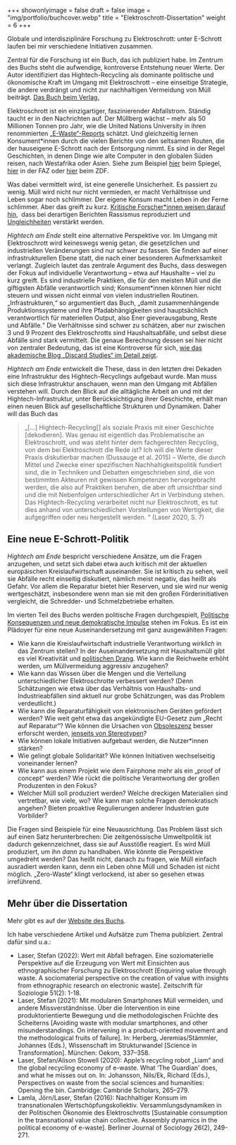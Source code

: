 +++
showonlyimage = false
draft = false
image = "img/portfolio/buchcover.webp"
title = "Elektroschrott-Dissertation"
weight = 6
+++

Globale und interdisziplinäre Forschung zu Elektroschrott: unter E-Schrott laufen bei mir verschiedene Initiativen zusammen.
<!--more-->
Zentral für die Forschung ist ein Buch, das ich publiziert habe.
Im Zentrum des Buchs steht die aufwendige, kontroverse Entstehung neuer Werte. Der Autor identifiziert das Hightech-Recycling als dominante politische und ökonomische Kraft im Umgang mit Elektroschrott – eine einseitige Strategie, die andere verdrängt und nicht zur nachhaltigen Vermeidung von Müll beiträgt.
[Das Buch beim Verlag.](https://link.springer.com/book/10.1007/978-3-658-30295-5?utm_campaign=sl-buybox_bookPage_print&utm_medium=referral&utm_source=springerlink#otherversion=9783658302948)

Elektroschrott ist ein einzigartiger, faszinierender Abfallstrom. Ständig taucht er in den Nachrichten auf. Der Müllberg wächst – mehr als 50 Millionen Tonnen pro Jahr, wie die United Nations University in ihren renommierten [„E-Waste“-Reports](https://unu.edu/keyword/e-waste) schätzt. Und gleichzeitig lernen Konsument*innen durch die vielen Berichte von den seltsamen Routen, die der hauseigene E-Schrott nach der Entsorgung nimmt. Es sind in der Regel Geschichten, in denen Dinge wie alte Computer in den globalen Süden reisen, nach Westafrika oder Asien. Siehe zum Beispiel [hier](https://www.spiegel.de/wirtschaft/elektroschrott-in-afrika-recyclingmethoden-schaden-a-1085773.html) beim Spiegel, [hier](http://www.faz.net/1.6610) in der FAZ oder [hier](https://www.zdf.de/dokumentation/zdfinfo-doku/gefaehrlicher-elektroschrott-endstation-afrika-102.html) beim ZDF.

Was dabei vermittelt wird, ist eine generelle Unsicherheit. Es passiert zu wenig. Müll wird nicht nur nicht vermieden, er macht Verhältnisse und Leben sogar noch schlimmer. Der eigene Konsum macht Leben in der Ferne schlimmer. Aber das greift zu kurz. [Kritische Forscher*innen weisen darauf hin](https://www.smart.uio.no/blog/welcome-to-sodom.html),  dass bei derartigen Berichten Rassismus reproduziert und [Ungleichheiten](https://www.mattersburgerkreis.at/site/de/shop/jepeinzelheftedigital/shop.item/1925.html) verstärkt werden.

_Hightech am Ende_ stellt eine alternative Perspektive vor. Im Umgang mit Elektroschrott wird keineswegs wenig getan, die gesetzlichen und industriellen Veränderungen sind nur schwer zu fassen. Sie finden auf einer infrastrukturellen Ebene statt, die nach einer besonderen Aufmerksamkeit verlangt. Zugleich lautet das zentrale Argument des Buchs, dass deswegen der Fokus auf individuelle Verantwortung – etwa auf Haushalte – viel zu kurz greift. Es sind industrielle Praktiken, die für den meisten Müll und die giftigsten Abfälle verantwortlich sind; Konsument*innen können hier nicht steuern und wissen nicht einmal von vielen industriellen Routinen. „Infrastrukturen,“ so argumentiert das Buch, „damit zusammenhängende Produktionssysteme und ihre Pfadabhängigkeiten sind hauptsächlich verantwortlich für materiellen Output, also Ener gieverausgabung, Reste und Abfälle.“ Die Verhältnisse sind schwer zu schätzen, aber nur zwischen 3 und 9 Prozent des Elektroschrotts sind Haushaltsabfälle, und selbst diese Abfälle sind stark vermittelt. Die genaue Berechnung dessen sei hier nicht von zentraler Bedeutung, das ist eine Kontroverse für sich, [wie das akademische Blog „Discard Studies“ im Detail zeigt](https://discardstudies.com/2016/03/02/municipal-versus-industrial-waste-a-3-97-ratio-or-something-else-entirely/).

_Hightech am Ende_ entwickelt die These, dass in den letzten drei Dekaden eine Infrastruktur des Hightech-Recyclings aufgebaut wurde. Man muss sich diese Infrastruktur anschauen, wenn man den Umgang mit Abfällen verstehen will. Durch den Blick auf die alltägliche Arbeit an und mit der Hightech-Infrastruktur, unter Berücksichtigung ihrer Geschichte, erhält man einen neuen Blick auf gesellschaftliche Strukturen und Dynamiken. Daher will das Buch das

> „\[…\] Hightech-Recycling\[\] als soziale Praxis mit einer Geschichte \[dekodieren\]. Was genau ist eigentlich das Problematische an Elektroschrott, und was steht hinter dem fachgerechten Recycling, von dem bei Elektroschrott die Rede ist? Ich will die Werte dieser Praxis diskutierbar machen (Dussauge et al. 2015) – Werte, die durch Mittel und Zwecke einer spezifischen Nachhaltigkeitspolitik fundiert sind, die in Techniken und Debatten eingeschrieben sind, die von bestimmten Akteuren mit gewissen Kompetenzen hervorgebracht werden, die also auf Praktiken beruhen, die aber oft unsichtbar sind und die mit Nebenfolgen unterschiedlicher Art in Verbindung stehen. Das Hightech-Recycling verarbeitet nicht nur Elektroschrott, es tut dies anhand von unterschiedlichen Vorstellungen von Wertigkeit, die aufgegriffen oder neu hergestellt werden. “ (Laser 2020, S. 7)

## Eine neue E-Schrott-Politik

_Hightech am Ende_ bespricht verschiedene Ansätze, um die Fragen anzugehen, und setzt sich dabei etwa auch kritisch mit der aktuellen europäischen Kreislaufwirtschaft auseinander. Sie ist kritisch zu sehen, weil sie Abfälle recht einseitig diskutiert, nämlich meist negativ, das heißt als Gefahr. Vor allem die Reparatur bietet hier Reserven, und sie wird nur wenig wertgeschätzt, insbesondere wenn man sie mit den großen Förderinitiativen vergleicht, die Schredder- und Schmelzbetriebe erhalten.

Im vierten Teil des Buchs werden politische Fragen durchgespielt, [Politische Konsequenzen und neue demokratische Impulse](https://link.springer.com/chapter/10.1007/978-3-658-30295-5_13) stehen im Fokus. Es ist ein Plädoyer für eine neue Auseinandersetzung mit ganz ausgewählten Fragen:

* Wie kann die Kreislaufwirtschaft industrielle Verantwortung _wirklich_ in das Zentrum stellen? In der Auseinandersetzung mit Haushaltsmüll gibt es viel Kreativität und [politischen Drang](https://eeb.org/library/explained-europes-new-waste-prevention-and-reuse-laws/). Wie kann die Reichweite erhöht werden, um Müllvermeidung aggressiv anzugehen?
* Wie kann das Wissen über die Mengen und die Verteilung unterschiedlicher Elektroschrotte verbessert werden? (Denn Schätzungen wie etwa über das Verhältnis von Haushalts- und Industrieabfällen sind aktuell nur grobe Schätzungen, was das Problem verdeutlicht.)
* Wie kann die Reparaturfähigkeit von elektronischen Geräten gefördert werden? Wie weit geht etwa das angekündigte EU-Gesetz zum „Recht auf Reparatur“? Wie können die Ursachen von [Obsoleszenz](https://challengeobsolescence.info/) besser erforscht werden, [jenseits von Stereotypen](https://www.degruyter.com/view/book/9783839438602/10.14361/9783839438602-002.xml)?
* Wie können lokale Initiativen aufgebaut werden, die Nutzer*innen stärken?
* Wie gelingt globale Solidarität? Wie können Initiativen wechselseitig voneinander lernen?
* Wie kann aus einem Projekt wie dem Fairphone mehr als ein „proof of concept“ werden? Wie rückt die politische Verantwortung der großen Produzenten in den Fokus?
* Welcher Müll soll produziert werden? Welche dreckigen Materialien sind vertretbar, wie viele, wo? Wie kann man solche Fragen demokratisch angehen? Bieten proaktive Regulierungen anderer Industrien gute Vorbilder?

Die Fragen sind Beispiele für eine Neuausrichtung. Das Problem lässt sich auf einen Satz herunterbrechen: Die zeitgenössische Umweltpolitik ist dadurch gekennzeichnet, dass sie auf Ausstöße reagiert. Es wird Müll produziert, um ihn _dann_ zu handhaben. Wie könnte die Perspektive umgedreht werden? Das heißt nicht, danach zu fragen, wie Müll einfach ausradiert werden kann, denn ein Leben ohne Müll und Schaden ist nicht möglich. „Zero-Waste“ klingt verlockend, ist aber so gesehen etwas irreführend.

## Mehr über die Dissertation

Mehr gibt es auf der [Website des Buchs](https://hightech-am-ende.de/en).

Ich habe verschiedene Artikel und Aufsätze zum Thema publiziert. Zentral dafür sind u.a.:
- Laser, Stefan (2022): Wert mit Abfall befragen. Eine soziomaterielle Perspektive auf die Erzeugung von Wert mit Einsichten aus ethnographischer Forschung zu Elektroschrott \[Enquiring value through waste. A sociomaterial perspective on the creation of value with insights from ethnographic research on electronic waste\]. Zeitschrift für Soziologie 51(2): 1-18.
- Laser, Stefan (2021): Mit modularen Smartphones Müll vermeiden, und andere Missverständnisse. Über die Intervention in eine produktorientierte Bewegung und die methodologischen Früchte des Scheiterns \[Avoiding waste with modular smartphones, and other misunderstandings. On intervening in a product-oriented movement and the methodological fruits of failure\]. In: Herberg, Jeremias/Stämmler, Johannes (Eds.), Wissenschaft im Strukturwandel \[Science in Transformation\]. München: Oekom, 337–358.
- Laser, Stefan/Alison Stowell (2020): Apple’s recycling robot „Liam“ and the global recycling economy of e-waste. What ‘The Guardian’ does, and what he misses out on. In: Johansson, Nils/Ek, Richard (Eds.), Perspectives on waste from the social sciences and humanities: Opening the bin. Cambridge: Cambride Scholars, 265–279.
- Lamla, Jörn/Laser, Stefan (2016): Nachhaltiger Konsum im transnationalen Wertschöpfungskollektiv. Versammlungsdynamiken in der Politischen Ökonomie des Elektroschrotts \[Sustainable consumption in the transnational value chain collective. Assembly dynamics in the political economy of e-waste\]. Berliner Journal of Sociology 26(2), 249-271.
